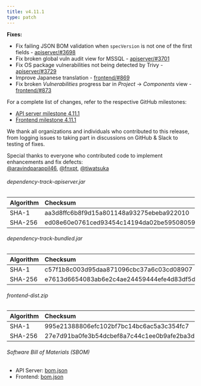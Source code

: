```yaml
---
title: v4.11.1
type: patch
---
```


**Fixes:**

* Fix failing JSON BOM validation when `specVersion` is not one of the first fields - [apiserver/#3698]
* Fix broken global vuln audit view for MSSQL - [apiserver/#3701]
* Fix OS package vulnerabilities not being detected by Trivy - [apiserver/#3729]
* Improve Japanese translation - [frontend/#869]
* Fix broken *Vulnerabilities* progress bar in *Project* -> *Components* view - [frontend/#873]

For a complete list of changes, refer to the respective GitHub milestones:

* [API server milestone 4.11.1](https://github.com/DependencyTrack/dependency-track/milestone/37?closed=1)
* [Frontend milestone 4.11.1](https://github.com/DependencyTrack/frontend/milestone/22?closed=1)

We thank all organizations and individuals who contributed to this release, from logging issues to taking part in discussions on GitHub & Slack to testing of fixes.

Special thanks to everyone who contributed code to implement enhancements and fix defects:  
[@aravindparappil46], [@fnxpt], [@tiwatsuka]

###### dependency-track-apiserver.jar

| Algorithm | Checksum                                                         |
|:----------|:-----------------------------------------------------------------|
| SHA-1     | aa3d8ffc6b8f9d15a801148a93275ebeba922010                         |
| SHA-256   | ed08e60e0761ced93454c14194da02be5950805911dbc7f7c611bdf0e753b437 |

###### dependency-track-bundled.jar

| Algorithm | Checksum                                                         |
|:----------|:-----------------------------------------------------------------|
| SHA-1     | c57f1b8c003d95daa871096cbc37a6c03cd08907                         |
| SHA-256   | e7613d6654083ab6e2c4ae24459444efe4d83df5d2c4d27e58a94bc809e2627a |

###### frontend-dist.zip

| Algorithm | Checksum                                                         |
|:----------|:-----------------------------------------------------------------|
| SHA-1     | 995e21388806efc102bf7bc14bc6ac5a3c354fc7                         |
| SHA-256   | 27e7d91ba0fe3b54dcbef8a7c44c1ee0b9afe2ba3d96c47b55d3beca68206fd2 |

###### Software Bill of Materials (SBOM)

* API Server: [bom.json](https://github.com/DependencyTrack/dependency-track/releases/download/4.11.1/bom.json)
* Frontend: [bom.json](https://github.com/DependencyTrack/frontend/releases/download/4.11.1/bom.json)

[apiserver/#3698]: https://github.com/DependencyTrack/dependency-track/pull/3698
[apiserver/#3701]: https://github.com/DependencyTrack/dependency-track/pull/3701
[apiserver/#3729]: https://github.com/DependencyTrack/dependency-track/pull/3729

[frontend/#869]: https://github.com/DependencyTrack/frontend/pull/869
[frontend/#873]: https://github.com/DependencyTrack/frontend/pull/873

[@aravindparappil46]: https://github.com/aravindparappil46
[@fnxpt]: https://github.com/fnxpt
[@tiwatsuka]: https://github.com/tiwatsuka
